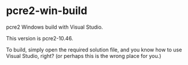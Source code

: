 # pcre2-win-build

pcre2 Windows build with Visual Studio.

This version is pcre2-10.46.

To build, simply open the required solution file, and
you know how to use Visual Studio, right?
(or perhaps this is the wrong place for you.)

